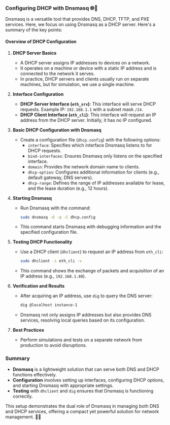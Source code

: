 ### Configuring DHCP with Dnsmasq 🌐📡

Dnsmasq is a versatile tool that provides DNS, DHCP, TFTP, and PXE services. Here, we focus on using Dnsmasq as a DHCP server. Here's a summary of the key points:

#### **Overview of DHCP Configuration**

1. **DHCP Server Basics**
   - A DHCP server assigns IP addresses to devices on a network.
   - It operates on a machine or device with a static IP address and is connected to the network it serves.
   - In practice, DHCP servers and clients usually run on separate machines, but for simulation, we use a single machine.

2. **Interface Configuration**
   - **DHCP Server Interface (`eth_srv`)**: This interface will serve DHCP requests. Example IP: `192.168.1.1` with a subnet mask `/24`.
   - **DHCP Client Interface (`eth_cli`)**: This interface will request an IP address from the DHCP server. Initially, it has no IP configured.

3. **Basic DHCP Configuration with Dnsmasq**
   - Create a configuration file (`dhcp.config`) with the following options:
     - `interface`: Specifies which interface Dnsmasq listens to for DHCP requests.
     - `bind-interfaces`: Ensures Dnsmasq only listens on the specified interface.
     - `domain`: Provides the network domain name to clients.
     - `dhcp-option`: Configures additional information for clients (e.g., default gateway, DNS servers).
     - `dhcp-range`: Defines the range of IP addresses available for lease, and the lease duration (e.g., 12 hours).

4. **Starting Dnsmasq**
   - Run Dnsmasq with the command: 
     ```bash
     sudo dnsmasq -d -q -C dhcp.config
     ```
   - This command starts Dnsmasq with debugging information and the specified configuration file.

5. **Testing DHCP Functionality**
   - Use a DHCP client (`dhclient`) to request an IP address from `eth_cli`:
     ```bash
     sudo dhclient -i eth_cli -v
     ```
   - This command shows the exchange of packets and acquisition of an IP address (e.g., `192.168.1.80`).

6. **Verification and Results**
   - After acquiring an IP address, use `dig` to query the DNS server:
     ```bash
     dig @localhost instance-1
     ```
   - Dnsmasq not only assigns IP addresses but also provides DNS services, resolving local queries based on its configuration.

7. **Best Practices**
   - Perform simulations and tests on a separate network from production to avoid disruptions.

### Summary

- **Dnsmasq** is a lightweight solution that can serve both DNS and DHCP functions effectively.
- **Configuration** involves setting up interfaces, configuring DHCP options, and starting Dnsmasq with appropriate settings.
- **Testing** with `dhclient` and `dig` ensures that Dnsmasq is functioning correctly.

This setup demonstrates the dual role of Dnsmasq in managing both DNS and DHCP services, offering a compact yet powerful solution for network management. 🚀🔧